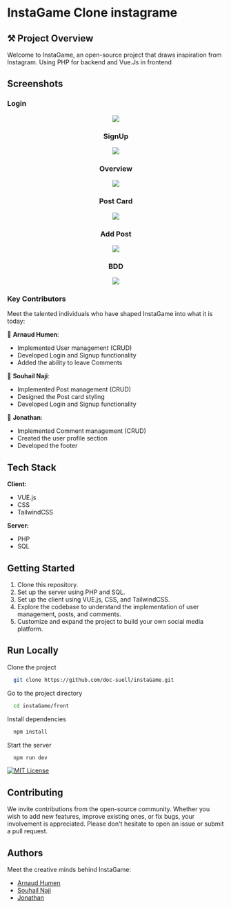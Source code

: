 # InstaGame Clone instagrame

## ⚒ Project Overview

Welcome to InstaGame, an open-source project that draws inspiration from Instagram. Using PHP for backend and Vue.Js in frontend

## Screenshots

### Login

<div align="center">

<img src="images/login.png">

### SignUp

<img src="images/signUp.png">

### Overview

<img src="images/Overview.png">

### Post Card

<img src="images/postCard.png">

### Add Post

<img src="images/addPost.png">

### BDD

<img src="images/BDD.png">

</div>


### Key Contributors

Meet the talented individuals who have shaped InstaGame into what it is today:

👻 **Arnaud Humen**:
- Implemented User management (CRUD)
- Developed Login and Signup functionality
- Added the ability to leave Comments

👾 **Souhail Naji**:
- Implemented Post management (CRUD)
- Designed the Post card styling
- Developed Login and Signup functionality

🤖 **Jonathan**:
- Implemented Comment management (CRUD)
- Created the user profile section
- Developed the footer

## Tech Stack

**Client:**
- VUE.js
- CSS
- TailwindCSS

**Server:**
- PHP
- SQL

## Getting Started

1. Clone this repository.
2. Set up the server using PHP and SQL.
3. Set up the client using VUE.js, CSS, and TailwindCSS.
4. Explore the codebase to understand the implementation of user management, posts, and comments.
5. Customize and expand the project to build your own social media platform.
 
 ## Run Locally

Clone the project

```bash
  git clone https://github.com/doc-suell/instaGame.git
```

Go to the project directory

```bash
  cd instaGame/front
```

Install dependencies

```bash
  npm install
```

Start the server

```bash
  npm run dev
```

[![MIT License](https://img.shields.io/badge/License-MIT-green.svg)](https://choosealicense.com/licenses/mit/)

## Contributing

We invite contributions from the open-source community. Whether you wish to add new features, improve existing ones, or fix bugs, your involvement is appreciated. Please don't hesitate to open an issue or submit a pull request.

## Authors

Meet the creative minds behind InstaGame:

- [Arnaud Humen](https://github.com/arnaudhumen)
- [Souhail Naji](https://github.com/doc-souhail)
- [Jonathan](https://github.com/jojin889)
